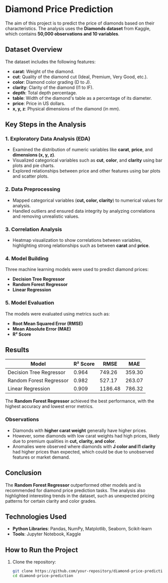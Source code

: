 # Diamond Price Prediction

The aim of this project is to predict the price of diamonds based on their characteristics. The analysis uses the **Diamonds dataset** from Kaggle, which contains **50,000 observations and 10 variables**.

## Dataset Overview

The dataset includes the following features:

- **carat**: Weight of the diamond.
- **cut**: Quality of the diamond cut (Ideal, Premium, Very Good, etc.).
- **color**: Diamond color grading (D to J).
- **clarity**: Clarity of the diamond (I1 to IF).
- **depth**: Total depth percentage.
- **table**: Width of the diamond's table as a percentage of its diameter.
- **price**: Price in US dollars.
- **x, y, z**: Physical dimensions of the diamond (in mm).

## Key Steps in the Analysis

### 1. Exploratory Data Analysis (EDA)
- Examined the distribution of numeric variables like **carat**, **price**, and **dimensions (x, y, z)**.
- Visualized categorical variables such as **cut**, **color**, and **clarity** using bar plots and pie charts.
- Explored relationships between price and other features using bar plots and scatter plots.

### 2. Data Preprocessing
- Mapped categorical variables (**cut, color, clarity**) to numerical values for analysis.
- Handled outliers and ensured data integrity by analyzing correlations and removing unrealistic values.

### 3. Correlation Analysis
- Heatmap visualization to show correlations between variables, highlighting strong relationships such as between **carat** and **price**.

### 4. Model Building
Three machine learning models were used to predict diamond prices:
- **Decision Tree Regressor**
- **Random Forest Regressor**
- **Linear Regression**

### 5. Model Evaluation
The models were evaluated using metrics such as:
- **Root Mean Squared Error (RMSE)**
- **Mean Absolute Error (MAE)**
- **R² Score**

## Results

| Model                  | R² Score | RMSE        | MAE        |
|------------------------|----------|-------------|------------|
| Decision Tree Regressor | 0.964    | 749.26      | 359.30     |
| Random Forest Regressor | 0.982    | 527.17      | 263.07     |
| Linear Regression       | 0.909    | 1186.48     | 786.32     |

The **Random Forest Regressor** achieved the best performance, with the highest accuracy and lowest error metrics. 

### Observations
- Diamonds with **higher carat weight** generally have higher prices.
- However, some diamonds with low carat weights had high prices, likely due to premium qualities in **cut, clarity, and color**.
- Anomalies were observed where diamonds with **J color and I1 clarity** had higher prices than expected, which could be due to unobserved features or market demand.

## Conclusion

The **Random Forest Regressor** outperformed other models and is recommended for diamond price prediction tasks. The analysis also highlighted interesting trends in the dataset, such as unexpected pricing patterns for certain clarity and color grades.

## Technologies Used
- **Python Libraries**: Pandas, NumPy, Matplotlib, Seaborn, Scikit-learn
- **Tools**: Jupyter Notebook, Kaggle

## How to Run the Project
1. Clone the repository:
   ```bash
   git clone https://github.com/your-repository/diamond-price-prediction
   cd diamond-price-prediction
